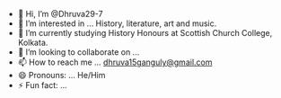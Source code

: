 - 👋 Hi, I’m @Dhruva29-7
- 👀 I’m interested in ... History, literature, art and music.
- 🌱 I’m currently studying History Honours at Scottish Church College, Kolkata. 
- 💞️ I’m looking to collaborate on ...
- 📫 How to reach me ... dhruva15ganguly@gmail.com
- 😄 Pronouns: ... He/Him
- ⚡ Fun fact: ...

<!---
Dhruva29-7/Dhruva29-7 is a ✨ special ✨ repository because its `README.md` (this file) appears on your GitHub profile.
You can click the Preview link to take a look at your changes.
--->
